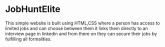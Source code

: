 # JobHuntElite
This simple website is built using HTML,CSS
where a person has access to limited jobs and can choose between them
it links them directly to an interview page in linkedin and from there on
they can secure their jobs by fulfilling all formalities.

